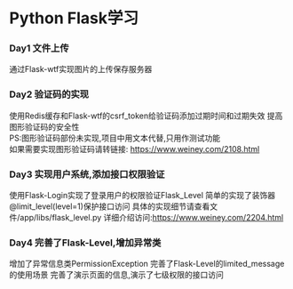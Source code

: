 Python Flask学习
====
### Day1 文件上传
通过Flask-wtf实现图片的上传保存服务器

### Day2 验证码的实现
使用Redis缓存和Flask-wtf的csrf_token给验证码添加过期时间和过期失效
提高图形验证码的安全性<br>
PS:图形验证码部份未实现,项目中用文本代替,只用作测试功能<br>
如果需要实现图形验证码请转链接: https://www.weiney.com/2108.html

### Day3 实现用户系统,添加接口权限验证
使用Flask-Login实现了登录用户的权限验证Flask_Level
简单的实现了装饰器@limit_level(level=1)保护接口访问
具体的实现细节请查看文件/app/libs/flask_level.py
详细介绍访问:https://www.weiney.com/2204.html

### Day4 完善了Flask-Level,增加异常类
增加了异常信息类PermissionException
完善了Flask-Level的limited_message的使用场景
完善了演示页面的信息,演示了七级权限的接口访问